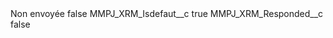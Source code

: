 <?xml version="1.0" encoding="UTF-8"?>
<CustomMetadata xmlns="http://soap.sforce.com/2006/04/metadata" xmlns:xsi="http://www.w3.org/2001/XMLSchema-instance" xmlns:xsd="http://www.w3.org/2001/XMLSchema">
    <label>Non envoyée</label>
    <protected>false</protected>
    <values>
        <field>MMPJ_XRM_Isdefaut__c</field>
        <value xsi:type="xsd:boolean">true</value>
    </values>
    <values>
        <field>MMPJ_XRM_Responded__c</field>
        <value xsi:type="xsd:boolean">false</value>
    </values>
</CustomMetadata>
